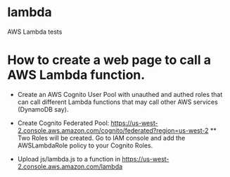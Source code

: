 # lambda
AWS Lambda tests


# How to create a web page to call a AWS Lambda function.

* Create an AWS Cognito User Pool with unauthed and authed roles that can call different Lambda functions that may call other AWS services (DynamoDB say).

* Create Cognito Federated Pool: https://us-west-2.console.aws.amazon.com/cognito/federated?region=us-west-2
** Two Roles will be created.  Go to IAM console and add the AWSLambdaRole policy to your Cognito Roles.

* Upload js/lambda.js to a function in https://us-west-2.console.aws.amazon.com/lambda
